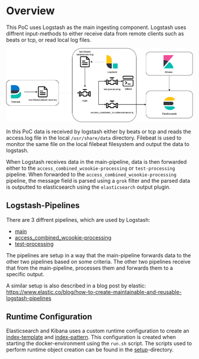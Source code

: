 # Overview
This PoC uses Logstash as the main ingesting component.
Logstash uses diffrent input-methods to either receive data from remote clients such as beats or tcp, or read local log files.

![Overview](docs/uc1_logstash_pipeline.png)

In this PoC data is received by logstash either by beats or tcp and reads the access.log file in the local `/usr/share/data` directory.
Filebeat is used to monitor the same file on the local filebeat filesystem and output the data to logstash.

When Logstash receives data in the main-pipeline, data is then forwarded either to the `access_combined_wcookie-processing` or `test-processing` pipeline.
When forwarded to the `access_combined_wcookie-processing` pipeline, the message field is parsed using a `grok` filter and the parsed data is outputted to elasticsearch using the `elasticsearch` output plugin.

## Logstash-Pipelines
There are 3 diffrent pipelines, which are used by Logstash:
- [main](logstash/pipeline/pipelines.d/main)
- [access_combined_wcookie-processing](logstash/pipeline/pipelines.d/access_combined_wcookie-processing)
- [test-processing](logstash/pipeline/pipelines.d/test-processing)

The pipelines are setup in a way that the main-pipeline forwards data to the other two pipelines based on some criteria.
The other two pipelines receive that from the main-pipeline, processes them and forwards them to a specific output.

A similar setup is also described in a blog post by elastic: https://www.elastic.co/blog/how-to-create-maintainable-and-reusable-logstash-pipelines

## Runtime Configuration
Elasticsearch and Kibana uses a custom runtime configuration to create an [index-template](https://www.elastic.co/guide/en/elasticsearch/reference/master/index-templates.html) and [index-pattern](https://www.elastic.co/guide/en/kibana/master/index-patterns.html).
This configuration is created when starting the docker-environment using the `run.sh` script.
The scripts used to perform runtime object creation can be found in the [setup](setup)-directory.

